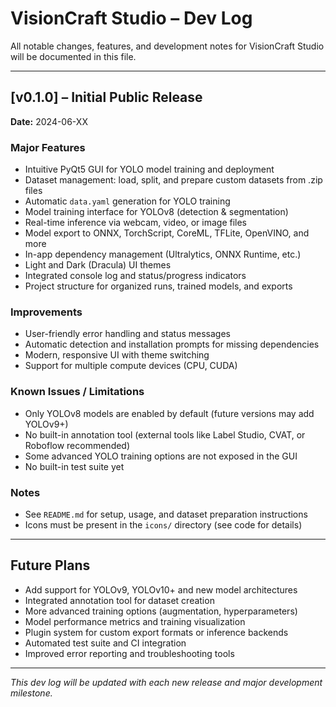 # VisionCraft Studio – Dev Log

All notable changes, features, and development notes for VisionCraft Studio will be documented in this file.

---
## [v0.1.0] – Initial Public Release
**Date:** 2024-06-XX

### Major Features
- Intuitive PyQt5 GUI for YOLO model training and deployment
- Dataset management: load, split, and prepare custom datasets from .zip files
- Automatic `data.yaml` generation for YOLO training
- Model training interface for YOLOv8 (detection & segmentation)
- Real-time inference via webcam, video, or image files
- Model export to ONNX, TorchScript, CoreML, TFLite, OpenVINO, and more
- In-app dependency management (Ultralytics, ONNX Runtime, etc.)
- Light and Dark (Dracula) UI themes
- Integrated console log and status/progress indicators
- Project structure for organized runs, trained models, and exports

### Improvements
- User-friendly error handling and status messages
- Automatic detection and installation prompts for missing dependencies
- Modern, responsive UI with theme switching
- Support for multiple compute devices (CPU, CUDA)

### Known Issues / Limitations
- Only YOLOv8 models are enabled by default (future versions may add YOLOv9+)
- No built-in annotation tool (external tools like Label Studio, CVAT, or Roboflow recommended)
- Some advanced YOLO training options are not exposed in the GUI
- No built-in test suite yet

### Notes
- See `README.md` for setup, usage, and dataset preparation instructions
- Icons must be present in the `icons/` directory (see code for details)

---

## Future Plans
- Add support for YOLOv9, YOLOv10+ and new model architectures
- Integrated annotation tool for dataset creation
- More advanced training options (augmentation, hyperparameters)
- Model performance metrics and training visualization
- Plugin system for custom export formats or inference backends
- Automated test suite and CI integration
- Improved error reporting and troubleshooting tools

---

*This dev log will be updated with each new release and major development milestone.* 